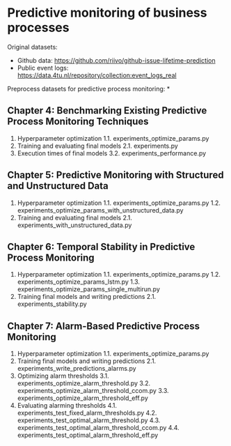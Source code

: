 # Predictive monitoring of business processes

Original datasets:
* Github data: https://github.com/riivo/github-issue-lifetime-prediction
* Public event logs: https://data.4tu.nl/repository/collection:event_logs_real

Preprocess datasets for predictive process monitoring:
* 

## Chapter 4: Benchmarking Existing Predictive Process Monitoring Techniques

1. Hyperparameter optimization
  1.1. experiments_optimize_params.py
2. Training and evaluating final models
  2.1. experiments.py
3. Execution times of final models
  3.2. experiments_performance.py

## Chapter 5: Predictive Monitoring with Structured and Unstructured Data

1. Hyperparameter optimization
1.1. experiments_optimize_params.py
1.2. experiments_optimize_params_with_unstructured_data.py
2. Training and evaluating final models
2.1. experiments_with_unstructured_data.py

## Chapter 6: Temporal Stability in Predictive Process Monitoring

1. Hyperparameter optimization
1.1. experiments_optimize_params.py
1.2. experiments_optimize_params_lstm.py
1.3. experiments_optimize_params_single_multirun.py
2. Training final models and writing predictions
2.1. experiments_stability.py

## Chapter 7: Alarm-Based Predictive Process Monitoring

1. Hyperparameter optimization
1.1. experiments_optimize_params.py
2. Training final models and writing predictions
2.1. experiments_write_predictions_alarms.py
3. Optimizing alarm thresholds
3.1. experiments_optimize_alarm_threshold.py
3.2. experiments_optimize_alarm_threshold_ccom.py
3.3. experiments_optimize_alarm_threshold_eff.py
4. Evaluating alarming thresholds
4.1. experiments_test_fixed_alarm_thresholds.py
4.2. experiments_test_optimal_alarm_threshold.py
4.3. experiments_test_optimal_alarm_threshold_ccom.py
4.4. experiments_test_optimal_alarm_threshold_eff.py



